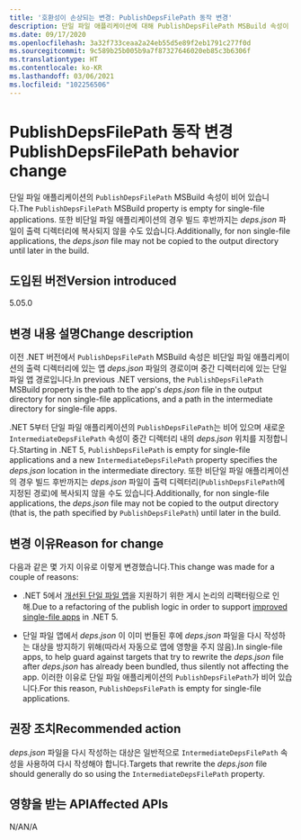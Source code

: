 ```yaml
---
title: '호환성이 손상되는 변경: PublishDepsFilePath 동작 변경'
description: 단일 파일 애플리케이션에 대해 PublishDepsFilePath MSBuild 속성이 비어 있는 .NET 5의 호환성이 손상되는 변경에 관해 알아봅니다.
ms.date: 09/17/2020
ms.openlocfilehash: 3a32f733ceaa2a24eb55d5e89f2eb1791c277f0d
ms.sourcegitcommit: 9c589b25b005b9a7f87327646020eb85c3b6306f
ms.translationtype: HT
ms.contentlocale: ko-KR
ms.lasthandoff: 03/06/2021
ms.locfileid: "102256506"
---
```

# <a name="publishdepsfilepath-behavior-change"></a><span data-ttu-id="e65c4-103">PublishDepsFilePath 동작 변경</span><span class="sxs-lookup"><span data-stu-id="e65c4-103">PublishDepsFilePath behavior change</span></span>

<span data-ttu-id="e65c4-104">단일 파일 애플리케이션의 `PublishDepsFilePath` MSBuild 속성이 비어 있습니다.</span><span class="sxs-lookup"><span data-stu-id="e65c4-104">The `PublishDepsFilePath` MSBuild property is empty for single-file applications.</span></span> <span data-ttu-id="e65c4-105">또한 비단일 파일 애플리케이션의 경우 빌드 후반까지는 *deps.json* 파일이 출력 디렉터리에 복사되지 않을 수도 있습니다.</span><span class="sxs-lookup"><span data-stu-id="e65c4-105">Additionally, for non single-file applications, the *deps.json* file may not be copied to the output directory until later in the build.</span></span>

## <a name="version-introduced"></a><span data-ttu-id="e65c4-106">도입된 버전</span><span class="sxs-lookup"><span data-stu-id="e65c4-106">Version introduced</span></span>

<span data-ttu-id="e65c4-107">5.0</span><span class="sxs-lookup"><span data-stu-id="e65c4-107">5.0</span></span>

## <a name="change-description"></a><span data-ttu-id="e65c4-108">변경 내용 설명</span><span class="sxs-lookup"><span data-stu-id="e65c4-108">Change description</span></span>

<span data-ttu-id="e65c4-109">이전 .NET 버전에서 `PublishDepsFilePath` MSBuild 속성은 비단일 파일 애플리케이션의 출력 디렉터리에 있는 앱 *deps.json* 파일의 경로이며 중간 디렉터리에 있는 단일 파일 앱 경로입니다.</span><span class="sxs-lookup"><span data-stu-id="e65c4-109">In previous .NET versions, the `PublishDepsFilePath` MSBuild property is the path to the app's *deps.json* file in the output directory for non single-file applications, and a path in the intermediate directory for single-file apps.</span></span>

<span data-ttu-id="e65c4-110">.NET 5부터 단일 파일 애플리케이션의 `PublishDepsFilePath`는 비어 있으며 새로운 `IntermediateDepsFilePath` 속성이 중간 디렉터리 내의 *deps.json* 위치를 지정합니다.</span><span class="sxs-lookup"><span data-stu-id="e65c4-110">Starting in .NET 5, `PublishDepsFilePath` is empty for single-file applications and a new `IntermediateDepsFilePath` property specifies the *deps.json* location in the intermediate directory.</span></span> <span data-ttu-id="e65c4-111">또한 비단일 파일 애플리케이션의 경우 빌드 후반까지는 *deps.json* 파일이 출력 디렉터리(`PublishDepsFilePath`에 지정된 경로)에 복사되지 않을 수도 있습니다.</span><span class="sxs-lookup"><span data-stu-id="e65c4-111">Additionally, for non single-file applications, the *deps.json* file may not be copied to the output directory (that is, the path specified by `PublishDepsFilePath`) until later in the build.</span></span>

## <a name="reason-for-change"></a><span data-ttu-id="e65c4-112">변경 이유</span><span class="sxs-lookup"><span data-stu-id="e65c4-112">Reason for change</span></span>

<span data-ttu-id="e65c4-113">다음과 같은 몇 가지 이유로 이렇게 변경했습니다.</span><span class="sxs-lookup"><span data-stu-id="e65c4-113">This change was made for a couple of reasons:</span></span>

- <span data-ttu-id="e65c4-114">.NET 5에서 [개선된 단일 파일 앱](https://github.com/dotnet/designs/blob/master/accepted/2020/single-file/design.md)을 지원하기 위한 게시 논리의 리팩터링으로 인해.</span><span class="sxs-lookup"><span data-stu-id="e65c4-114">Due to a refactoring of the publish logic in order to support [improved single-file apps](https://github.com/dotnet/designs/blob/master/accepted/2020/single-file/design.md) in .NET 5.</span></span>

- <span data-ttu-id="e65c4-115">단일 파일 앱에서 *deps.json* 이 이미 번들된 후에 *deps.json* 파일을 다시 작성하는 대상을 방지하기 위해(따라서 자동으로 앱에 영향을 주지 않음).</span><span class="sxs-lookup"><span data-stu-id="e65c4-115">In single-file apps, to help guard against targets that try to rewrite the *deps.json* file after *deps.json* has already been bundled, thus silently not affecting the app.</span></span> <span data-ttu-id="e65c4-116">이러한 이유로 단일 파일 애플리케이션의 `PublishDepsFilePath`가 비어 있습니다.</span><span class="sxs-lookup"><span data-stu-id="e65c4-116">For this reason, `PublishDepsFilePath` is empty for single-file applications.</span></span>

## <a name="recommended-action"></a><span data-ttu-id="e65c4-117">권장 조치</span><span class="sxs-lookup"><span data-stu-id="e65c4-117">Recommended action</span></span>

<span data-ttu-id="e65c4-118">*deps.json* 파일을 다시 작성하는 대상은 일반적으로 `IntermediateDepsFilePath` 속성을 사용하여 다시 작성해야 합니다.</span><span class="sxs-lookup"><span data-stu-id="e65c4-118">Targets that rewrite the *deps.json* file should generally do so using the `IntermediateDepsFilePath` property.</span></span>

## <a name="affected-apis"></a><span data-ttu-id="e65c4-119">영향을 받는 API</span><span class="sxs-lookup"><span data-stu-id="e65c4-119">Affected APIs</span></span>

<span data-ttu-id="e65c4-120">N/A</span><span class="sxs-lookup"><span data-stu-id="e65c4-120">N/A</span></span>

<!--

### Affected APIs

Not detectable via API analysis.

### Category

MSBuild

-->
